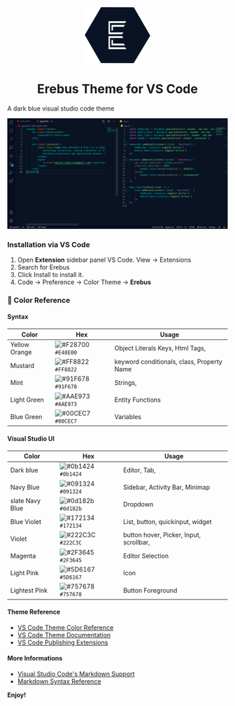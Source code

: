 <div align="center">
    <img src="https://github.com/zneret03/Erebus-Theme/blob/main/images/Logo.png" width="150"/>

<h1 align="center">
Erebus Theme for VS Code
</h1>
</div>

<p>A dark blue visual studio code theme</p>

![demo](https://github.com/zneret03/Erebus-Theme/blob/main/images/Preview.png)

### Installation via VS Code

1. Open **Extension** sidebar panel VS Code. View → Extensions
2. Search for Erebus
3. Click Install to install it.
4. Code → Preference → Color Theme → **Erebus**

### 🎨 Color Reference

#### Syntax

| Color         | Hex                                                                | Usage                                      |
| ------------- | ------------------------------------------------------------------ | ------------------------------------------ |
| Yellow Orange | ![#F28700](https://via.placeholder.com/10/F28700?text=+) `#E48E00` | Object Literals Keys, Html Tags,           |
| Mustard       | ![#FF8822](https://via.placeholder.com/10/FF8822?text=+) `#FF8822` | keyword conditionals, class, Property Name |
| Mint          | ![#91F678](https://via.placeholder.com/10/91F678?text=+) `#91F678` | Strings,                                   |
| Light Green   | ![#AAE973](https://via.placeholder.com/10/AAE973?text=+) `#AAE973` | Entity Functions                           |
| Blue Green    | ![#00CEC7](https://via.placeholder.com/10/00CEC7?text=+) `#00CEC7` | Variables                                  |

#### Visual Studio UI

| Color           | Hex                                                                | Usage                                   |
| --------------- | ------------------------------------------------------------------ | --------------------------------------- |
| Dark blue       | ![#0b1424](https://via.placeholder.com/10/0b1424?text=+) `#0b1424` | Editor, Tab,                            |
| Navy Blue       | ![#091324](https://via.placeholder.com/10/091324?text=+) `#091324` | Sidebar, Activity Bar, Minimap          |
| slate Navy Blue | ![#0d182b](https://via.placeholder.com/10/0d182b?text=+) `#0d182b` | Dropdown                                |
| Blue Violet     | ![#172134](https://via.placeholder.com/10/172134?text=+) `#172134` | List, button, quickinput, widget        |
| Violet          | ![#222C3C](https://via.placeholder.com/10/222C3C?text=+) `#222C3C` | button hover, Picker, Input, scrollbar, |
| Magenta         | ![#2F3645](https://via.placeholder.com/10/2F3645?text=+) `#2F3645` | Editor Selection                        |
| Light Pink      | ![#5D6167](https://via.placeholder.com/10/5D6167?text=+) `#5D6167` | Icon                                    |
| Lightest Pink   | ![#757678](https://via.placeholder.com/10/757678?text=+) `#757678` | Button Foreground                       |

#### Theme Reference

- [VS Code Theme Color Reference](https://code.visualstudio.com/api/references/theme-color)
- [VS Code Theme Documentation](https://code.visualstudio.com/api/extension-capabilities/theming)
- [VS Code Publishing Extensions](https://code.visualstudio.com/api/working-with-extensions/publishing-extension)

#### More Informations

- [Visual Studio Code's Markdown Support](http://code.visualstudio.com/docs/languages/markdown)
- [Markdown Syntax Reference](https://help.github.com/articles/markdown-basics/)

**Enjoy!**
